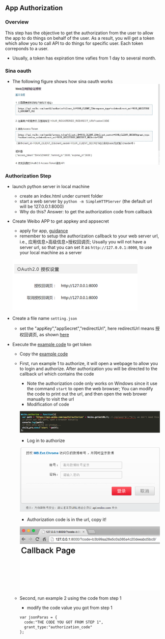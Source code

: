 ## App Authorization

### Overview
This step has the objective to get the authorization from the user to allow the app to do things on behalf of the user. As a result, you will get a token which allow you to call API to do things for specific user. Each token correponds to a user. 
  - Usually, a token has expiration time vafies from 1 day to several month. 

### Sina oauth
- The following figure shows how sina oauth works
![](../figs/auth.jpg)

### Authorization Step
- launch python server in local machine
  - create an index.html under current folder
  - start a web server by `python -m SimpleHTTPServer` (the default url will be 127.0.0.1:8000)
  - Why do this? Answer: to get the authorization code from callback
- Create Weibo APP to get appkey and appsecret
  - apply for app, [guidance](http://open.weibo.com/wiki/%E6%96%B0%E6%89%8B%E6%8C%87%E5%8D%97)
  - remember to setup the authorization callback to your web server url, i.e., 应用信息>高级信息>授权回调页; Usually you will not have a server url, so that you can set it as `http://127.0.0.1:8000`, to use your local machine as a server
  
  ![](../figs/redirectUrl.png)

- Create a file name  `setting.json`
  - set the "appKey","appSecret","redirectUrl", here redirectUrl means 授权回调页, as shown [here](../src/setting.json)
- Execute the [example code](https://github.com/vczero/node-weibo/blob/master/examples/example.js) to get token
  - Copy the [example code](https://github.com/vczero/node-weibo/blob/master/examples/example.js)
  - First, run example 1 to authorize, it will open a webpage to allow you to login and authorize. After authorization you will be directed to the callback url which contains the code
    - Note the authorization code only works on Windows since it use the command `start` to open the web browser; You can modify the code to print out the url, and then open the web brower manually to visit the url
    - Modification of code
    
    ![](../figs/extendToNonWindows.png)

    - Log in to authorize
    
    ![](../figs/authorize.PNG)
    
    - Authorization code is in the url, copy it!
    
    ![](../figs/authorizeCode.png)
    
  - Second, run example 2 using the code from step 1 
    - modify the code value you got from step 1
    ```
    var jsonParas = {
  	  code:"THE CODE YOU GOT FROM STEP 1",
  	  grant_type:"authorization_code"
    };
    ```
 
